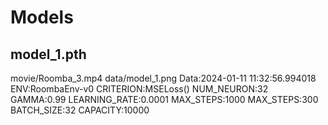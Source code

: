 # Models
## model_1.pth
movie/Roomba_3.mp4
data/model_1.png
Data:2024-01-11 11:32:56.994018
ENV:RoombaEnv-v0
CRITERION:MSELoss()
NUM_NEURON:32
GAMMA:0.99
LEARNING_RATE:0.0001
MAX_STEPS:1000
MAX_STEPS:300
BATCH_SIZE:32
CAPACITY:10000